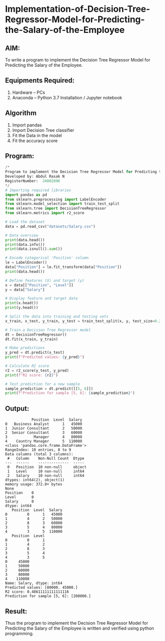 # Implementation-of-Decision-Tree-Regressor-Model-for-Predicting-the-Salary-of-the-Employee

## AIM:
To write a program to implement the Decision Tree Regressor Model for Predicting the Salary of the Employee.

## Equipments Required:
1. Hardware – PCs
2. Anaconda – Python 3.7 Installation / Jupyter notebook

## Algorithm
1. Import pandas
2. Import Decision Tree classifier
3. Fit the Data in the model
4. Fit the accuracy score
 
## Program:
```python
/*
Program to implement the Decision Tree Regressor Model for Predicting the Salary of the Employee.
Developed by: Abdul Rasak N
RegisterNumber:  24002896
*/
# Importing required libraries
import pandas as pd
from sklearn.preprocessing import LabelEncoder
from sklearn.model_selection import train_test_split
from sklearn.tree import DecisionTreeRegressor
from sklearn.metrics import r2_score

# Load the dataset
data = pd.read_csv("datasets/Salary.csv")

# Data overview
print(data.head())
print(data.info())
print(data.isnull().sum())

# Encode categorical 'Position' column
le = LabelEncoder()
data["Position"] = le.fit_transform(data["Position"])
print(data.head())

# Define features (X) and target (y)
x = data[["Position", "Level"]]
y = data["Salary"]

# Display feature and target data
print(x.head())
print(y.head())

# Split the data into training and testing sets
x_train, x_test, y_train, y_test = train_test_split(x, y, test_size=0.2, random_state=2)

# Train a Decision Tree Regressor model
dt = DecisionTreeRegressor()
dt.fit(x_train, y_train)

# Make predictions
y_pred = dt.predict(x_test)
print(f"Predicted values: {y_pred}")

# Calculate R2 score
r2 = r2_score(y_test, y_pred)
print(f"R2 score: {r2}")

# Test prediction for a new sample
sample_prediction = dt.predict([[5, 6]])
print(f"Prediction for sample [5, 6]: {sample_prediction}")

```

## Output:
```
            Position  Level  Salary
0   Business Analyst      1   45000
1  Junior Consultant      2   50000
2  Senior Consultant      3   60000
3            Manager      4   80000
4    Country Manager      5  110000
<class 'pandas.core.frame.DataFrame'>
RangeIndex: 10 entries, 0 to 9
Data columns (total 3 columns):
 #   Column    Non-Null Count  Dtype 
---  ------    --------------  ----- 
 0   Position  10 non-null     object
 1   Level     10 non-null     int64 
 2   Salary    10 non-null     int64 
dtypes: int64(2), object(1)
memory usage: 372.0+ bytes
None
Position    0
Level       0
Salary      0
dtype: int64
   Position  Level  Salary
0         0      1   45000
1         4      2   50000
2         8      3   60000
3         5      4   80000
4         3      5  110000
   Position  Level
0         0      1
1         4      2
2         8      3
3         5      4
4         3      5
0     45000
1     50000
2     60000
3     80000
4    110000
Name: Salary, dtype: int64
Predicted values: [80000. 45000.]
R2 score: 0.48611111111111116
Prediction for sample [5, 6]: [200000.]
```

## Result:
Thus the program to implement the Decision Tree Regressor Model for Predicting the Salary of the Employee is written and verified using python programming.
